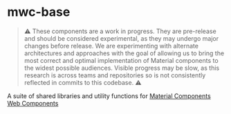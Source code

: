 # mwc-base

> :warning: These components are a work in progress. They are pre-release and should be considered experimental, as they may undergo major changes before release. We are experimenting with alternate architectures and approaches with the goal of allowing us to bring the most correct and optimal implementation of Material components to the widest possible audiences. Visible progress may be slow, as this research is across teams and repositories so is not consistently reflected in commits to this codebase. :warning:

A suite of shared libraries and utility functions for [Material Components](https://material.io/components/) [Web Components](https://www.webcomponents.org/introduction)
